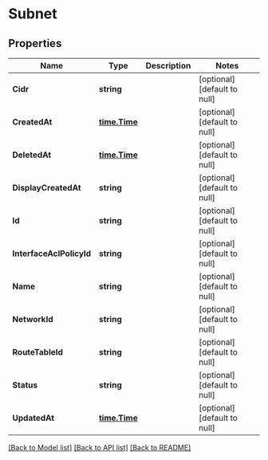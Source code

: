 # Subnet

## Properties
Name | Type | Description | Notes
------------ | ------------- | ------------- | -------------
**Cidr** | **string** |  | [optional] [default to null]
**CreatedAt** | [**time.Time**](time.Time.md) |  | [optional] [default to null]
**DeletedAt** | [**time.Time**](time.Time.md) |  | [optional] [default to null]
**DisplayCreatedAt** | **string** |  | [optional] [default to null]
**Id** | **string** |  | [optional] [default to null]
**InterfaceAclPolicyId** | **string** |  | [optional] [default to null]
**Name** | **string** |  | [optional] [default to null]
**NetworkId** | **string** |  | [optional] [default to null]
**RouteTableId** | **string** |  | [optional] [default to null]
**Status** | **string** |  | [optional] [default to null]
**UpdatedAt** | [**time.Time**](time.Time.md) |  | [optional] [default to null]

[[Back to Model list]](../README.md#documentation-for-models) [[Back to API list]](../README.md#documentation-for-api-endpoints) [[Back to README]](../README.md)


